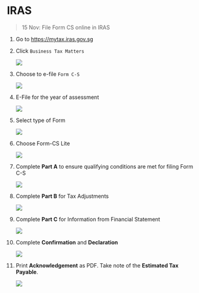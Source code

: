 # IRAS

> 15 Nov: File Form CS online in IRAS

1. Go to <https://mytax.iras.gov.sg>
1. Click `Business Tax Matters`

    ![](img/iras-mytax-business.jpg)

1. Choose to e-file `Form C-S`

    ![](img/iras-choose-form-cs.jpg)
1. E-File for the year of assessment

    ![](img/iras-filing-summary.jpg)
1. Select type of Form

    ![](img/iras-form-type.jpg)
1. Choose Form-CS Lite

    ![](img/iras-form-cs-lite.jpg)
1. Complete **Part A** to ensure qualifying conditions are met for filing Form C-S

    ![](img/iras-part-a.jpg)
1. Complete **Part B** for Tax Adjustments

    ![](img/iras-part-b.jpg)
1. Complete **Part C** for Information from Financial Statement

    ![](img/iras-part-c.jpg)
1. Complete **Confirmation** and **Declaration**

    ![](img/iras-confirmation.jpg)
1. Print **Acknowledgement** as PDF. Take note of the **Estimated Tax Payable**.

    ![](img/iras-ack.jpg)
